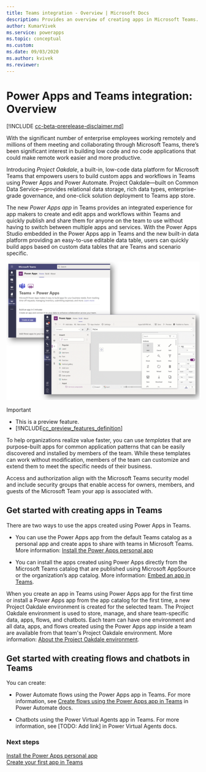```yaml
---
title: Teams integration - Overview | Microsoft Docs
description: Provides an overview of creating apps in Microsoft Teams.
author: KumarVivek
ms.service: powerapps
ms.topic: conceptual
ms.custom: 
ms.date: 09/03/2020
ms.author: kvivek
ms.reviewer: 
---
```

# Power Apps and Teams integration: Overview

[!INCLUDE [cc-beta-prerelease-disclaimer.md](../includes/cc-beta-prerelease-disclaimer.md)]

With the significant number of enterprise employees working remotely and millions of them meeting and collaborating through Microsoft Teams, there’s been significant interest in building low code and no code applications that could make remote work easier and more productive.

Introducing *Project Oakdale*, a built-in, low-code data platform for Microsoft Teams that empowers users to build custom apps and workflows in Teams using Power Apps and Power Automate. Project Oakdale&mdash;built on Common Data Service&mdash;provides relational data storage, rich data types, enterprise-grade governance, and one-click solution deployment to Teams app store.  

The new *Power Apps app* in Teams provides an integrated experience for app makers to create and edit apps and workflows within Teams and quickly publish and share them for anyone on the team to use without having to switch between multiple apps and services. With the Power Apps Studio embedded in the Power Apps app in Teams and the new built-in data platform providing an easy-to-use editable data table, users can quickly build apps based on custom data tables that are Teams and scenario specific.

![App creation experience in Microsoft Teams](media/overview.png "App creation experience in Microsoft Teams including the embedded Power Apps Studio experience")

> [!IMPORTANT]
> - This is a preview feature.
> - [!INCLUDE[cc_preview_features_definition](../includes/cc-preview-features-definition.md)]

To help organizations realize value faster, you can use *templates* that are purpose-built apps for common application patterns that can be easily discovered and installed by members of the team. While these templates can work without modification, members of the team can customize and extend them to meet the specific needs of their business.

Access and authorization align with the Microsoft Teams security model and include security groups that enable access for owners, members, and guests of the Microsoft Team your app is associated with.  

## Get started with creating apps in Teams

There are two ways to use the apps created using Power Apps in Teams. 
- You can use the Power Apps app from the default Teams catalog as a personal app and create apps to share with teams in Microsoft Teams. More information: [Install the Power Apps personal app](install-personal-app.md) 
 
- You can install the apps created using Power Apps directly from the Microsoft Teams catalog that are published using Microsoft AppSource or the organization’s app catalog. More information: [Embed an app in Teams](../maker/canvas-apps/embed-teams-app.md).

When you create an app in Teams using Power Apps app for the first time or install a Power Apps app from the app catalog for the first time, a new Project Oakdale environment is created for the selected team. The Project Oakdale environment is used to store, manage, and share team-specific data, apps, flows, and chatbots. Each team can have one environment and all data, apps, and flows created using the Power Apps app inside a team are available from that team's Project Oakdale environment. More information: [About the Project Oakdale environment](/power-platform/admin/about-teams-environment).

## Get started with creating flows and chatbots in Teams

You can create:
- Power Automate flows using the Power Apps app in Teams. For more information, see [Create flows using the Power Apps app in Teams](/power-automate/teams/create-flows-power-apps-app) in Power Automate docs. 

- Chatbots using the Power Virtual Agents app in Teams. For more information, see [TODO: Add link] in Power Virtual Agents docs.

### Next steps

[Install the Power Apps personal app](install-personal-app.md)<br/>
[Create your first app in Teams](create-first-app.md)
